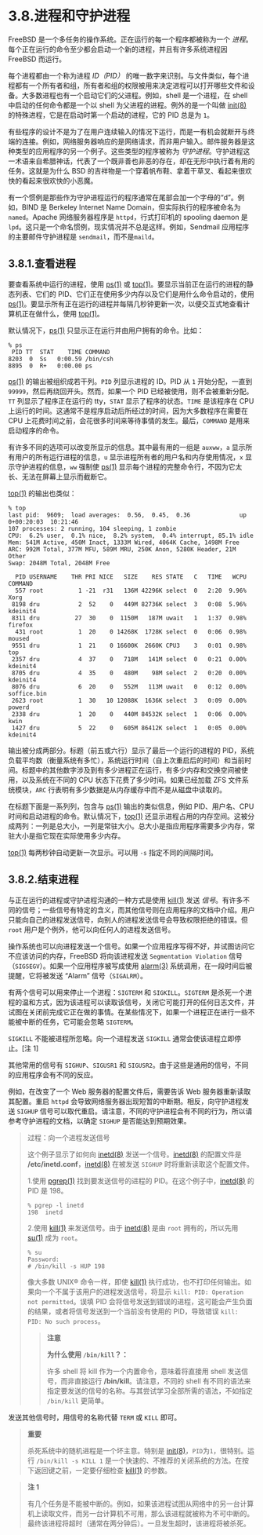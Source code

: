 # 3.8.进程和守护进程

FreeBSD 是一个多任务的操作系统。正在运行的每一个程序都被称为一个 *进程*。每个正在运行的命令至少都会启动一个新的进程，并且有许多系统进程因 FreeBSD 而运行。

每个进程都由一个称为进程 *ID（PID）* 的唯一数字来识别。与文件类似，每个进程都有一个所有者和组，所有者和组的权限被用来决定进程可以打开哪些文件和设备。大多数进程也有一个启动它们的父进程。例如，shell 是一个进程，在 shell 中启动的任何命令都是一个以 shell 为父进程的进程。例外的是一个叫做 [init(8)](https://www.freebsd.org/cgi/man.cgi?query=init&sektion=8&format=html) 的特殊进程，它是在启动时第一个启动的进程，它的 PID 总是为 `1`。

有些程序的设计不是为了在用户连续输入的情况下运行，而是一有机会就断开与终端的连接。例如，网络服务器响应的是网络请求，而非用户输入。邮件服务器是这种类型的应用程序的另一个例子。这些类型的程序被称为 *守护进程*。守护进程这一术语来自希腊神话，代表了一个既非善也非恶的存在，却在无形中执行着有用的任务。这就是为什么 BSD 的吉祥物是一个穿着帆布鞋、拿着干草叉、看起来很欢快的看起来很欢快的小恶魔。

有一个惯例是那些作为守护进程运行的程序通常在尾部会加一个字母的“d”。例如，BIND 是 Berkeley Internet Name Domain，但实际执行的程序被命名为 `named`。Apache 网络服务器程序是 `httpd`，行式打印机的 spooling daemon 是 `lpd`。这只是一个命名惯例，现实情况并不总是这样。例如，Sendmail 应用程序的主要邮件守护进程是 `sendmail`，而不是`maild`。

## 3.8.1.查看进程

要查看系统中运行的进程，使用 [ps(1)](https://www.freebsd.org/cgi/man.cgi?query=ps&sektion=1&format=html) 或 [top(1)](https://www.freebsd.org/cgi/man.cgi?query=top&sektion=1&format=html)。要显示当前正在运行的进程的静态列表、它们的 PID、它们正在使用多少内存以及它们是用什么命令启动的，使用 [ps(1)](https://www.freebsd.org/cgi/man.cgi?query=ps&sektion=1&format=html)。要显示所有正在运行的进程并每隔几秒钟更新一次，以便交互式地查看计算机正在做什么，使用 [top(1)](https://www.freebsd.org/cgi/man.cgi?query=top&sektion=1&format=html)。

默认情况下，[ps(1)](https://www.freebsd.org/cgi/man.cgi?query=ps&sektion=1&format=html) 只显示正在运行并由用户拥有的命令。比如：

```
% ps
 PID TT  STAT    TIME COMMAND
8203  0  Ss   0:00.59 /bin/csh
8895  0  R+   0:00.00 ps
```

[ps(1)](https://www.freebsd.org/cgi/man.cgi?query=ps&sektion=1&format=html) 的输出被组织成若干列。`PID` 列显示进程的 ID。PID 从 `1` 开始分配，一直到 `99999`，然后再绕回开头。然而，如果一个 PID 已经被使用，则不会被重新分配。`TT` 列显示了程序正在运行的 tty，`STAT` 显示了程序的状态。`TIME` 是该程序在 CPU 上运行的时间。这通常不是程序启动后所经过的时间，因为大多数程序在需要在 CPU 上花费时间之前，会花很多时间来等待事情的发生。最后，`COMMAND` 是用来启动程序的命令。

有许多不同的选项可以改变所显示的信息。其中最有用的一组是 `auxww`，`a` 显示所有用户的所有运行进程的信息，`u` 显示进程所有者的用户名和内存使用情况，`x` 显示守护进程的信息，`ww` 强制使 [ps(1)](https://www.freebsd.org/cgi/man.cgi?query=ps&sektion=1&format=html) 显示每个进程的完整命令行，不因为它太长、无法在屏幕上显示而截断它。

[top(1)](https://www.freebsd.org/cgi/man.cgi?query=top&sektion=1&format=html) 的输出也类似：

```
% top
last pid:  9609;  load averages:  0.56,  0.45,  0.36              up 0+00:20:03  10:21:46
107 processes: 2 running, 104 sleeping, 1 zombie
CPU:  6.2% user,  0.1% nice,  8.2% system,  0.4% interrupt, 85.1% idle
Mem: 541M Active, 450M Inact, 1333M Wired, 4064K Cache, 1498M Free
ARC: 992M Total, 377M MFU, 589M MRU, 250K Anon, 5280K Header, 21M Other
Swap: 2048M Total, 2048M Free

  PID USERNAME    THR PRI NICE   SIZE    RES STATE   C   TIME   WCPU COMMAND
  557 root          1 -21  r31   136M 42296K select  0   2:20  9.96% Xorg
 8198 dru           2  52    0   449M 82736K select  3   0:08  5.96% kdeinit4
 8311 dru          27  30    0  1150M   187M uwait   1   1:37  0.98% firefox
  431 root          1  20    0 14268K  1728K select  0   0:06  0.98% moused
 9551 dru           1  21    0 16600K  2660K CPU3    3   0:01  0.98% top
 2357 dru           4  37    0   718M   141M select  0   0:21  0.00% kdeinit4
 8705 dru           4  35    0   480M    98M select  2   0:20  0.00% kdeinit4
 8076 dru           6  20    0   552M   113M uwait   0   0:12  0.00% soffice.bin
 2623 root          1  30   10 12088K  1636K select  3   0:09  0.00% powerd
 2338 dru           1  20    0   440M 84532K select  1   0:06  0.00% kwin
 1427 dru           5  22    0   605M 86412K select  1   0:05  0.00% kdeinit4
```
 
输出被分成两部分。标题（前五或六行）显示了最后一个运行的进程的 PID，系统负载平均数（衡量系统有多忙），系统运行时间（自上次重启后的时间）和当前时间。标题中的其他数字涉及到有多少进程正在运行，有多少内存和交换空间被使用，以及系统在不同的 CPU 状态下花费了多少时间。如果已经加载 ZFS 文件系统模块，`ARC` 行表明有多少数据是从内存缓存中而不是从磁盘中读取的。

在标题下面是一系列列，包含与 [ps(1)](https://www.freebsd.org/cgi/man.cgi?query=ps&sektion=1&format=html) 输出的类似信息，例如 PID、用户名、CPU 时间和启动进程的命令。默认情况下，[top(1)](https://www.freebsd.org/cgi/man.cgi?query=top&sektion=1&format=html)  还显示进程占用的内存空间。这被分成两列：一列是总大小，一列是常驻大小。总大小是指应用程序需要多少内存，常驻大小是指它现在实际使用多少内存。

[top(1)](https://www.freebsd.org/cgi/man.cgi?query=top&sektion=1&format=html) 每两秒钟自动更新一次显示。可以用 `-s` 指定不同的间隔时间。

## 3.8.2.结束进程

与正在运行的进程或守护进程沟通的一种方式是使用 [kill(1)](https://www.freebsd.org/cgi/man.cgi?query=kill&sektion=1&format=html) 发送 *信号*。有许多不同的信号；一些信号有特定的含义，而其他信号则在应用程序的文档中介绍。用户只能向自己的进程发送信号，向别人的进程发送信号会导致权限拒绝的错误。但 `root` 用户是个例外，他可以向任何人的进程发送信号。

操作系统也可以向进程发送一个信号。如果一个应用程序写得不好，并试图访问它不应该访问的内存，FreeBSD 将向该进程发送 `Segmentation Violation` 信号（`SIGSEGV`）。如果一个应用程序被写成使用 [alarm(3)](https://www.freebsd.org/cgi/man.cgi?query=alarm&sektion=3&format=html) 系统调用，在一段时间后被提醒，它将被发送 “Alarm” 信号（`SIGALRM`）。

有两个信号可以用来停止一个进程：`SIGTERM` 和 `SIGKILL`。`SIGTERM` 是杀死一个进程的温和方式，因为该进程可以读取该信号，关闭它可能打开的任何日志文件，并试图在关闭前完成它正在做的事情。在某些情况下，如果一个进程正在进行一些不能被中断的任务，它可能会忽略 `SIGTERM`。

`SIGKILL` 不能被进程所忽略。向一个进程发送 `SIGKILL` 通常会使该进程立即停止。[注 1]

其他常用的信号有 `SIGHUP`、`SIGUSR1` 和 `SIGUSR2`。由于这些是通用的信号，不同的应用程序会有不同的反应。

例如，在改变了一个 Web 服务器的配置文件后，需要告诉 Web 服务器重新读取其配置。重启 `httpd` 会导致网络服务器出现短暂的中断期。相反，向守护进程发送 `SIGHUP` 信号可以取代重启。请注意，不同的守护进程会有不同的行为，所以请参考守护进程的文档，以确定 `SIGHUP` 是否能达到预期效果。

>过程：向一个进程发送信号
>
>这个例子显示了如何向 [inetd(8)](https://www.freebsd.org/cgi/man.cgi?query=inetd&sektion=8&format=html) 发送一个信号。[inetd(8)](https://www.freebsd.org/cgi/man.cgi?query=inetd&sektion=8&format=html) 的配置文件是 **/etc/inetd.conf**，[inetd(8)](https://www.freebsd.org/cgi/man.cgi?query=inetd&sektion=8&format=html)  在被发送 `SIGHUP` 时将重新读取这个配置文件。
>
>1.使用 [pgrep(1)](https://www.freebsd.org/cgi/man.cgi?query=pgrep&sektion=1&format=html) 找到要发送信号的进程的 PID。在这个例子中，[inetd(8)](https://www.freebsd.org/cgi/man.cgi?query=inetd&sektion=8&format=html) 的 PID 是 198。
>```
>% pgrep -l inetd
>198  inetd
>```
>2.使用 [kill(1)](https://www.freebsd.org/cgi/man.cgi?query=kill&sektion=1&format=html) 来发送信号。由于 [inetd(8)](https://www.freebsd.org/cgi/man.cgi?query=inetd&sektion=8&format=html) 是由 `root` 拥有的，所以先用 [su(1)](https://www.freebsd.org/cgi/man.cgi?query=su&sektion=1&format=html) 成为 `root`。
>
>```
>% su
>Password:
># /bin/kill -s HUP 198
>```
>
>像大多数 UNIX® 命令一样，即使 [kill(1)](https://www.freebsd.org/cgi/man.cgi?query=kill&sektion=1&format=html) 执行成功，也不打印任何输出。如果向一个不属于该用户的进程发送信号，将显示 `kill: PID: Operation not permitted`。误填 PID 会将信号发送到错误的进程，这可能会产生负面的结果，或者将信号发送到一个当前没有使用的 PID，导致错误 `kill: PID: No such process`。
>
>>**注意**
>>
>>**为什么使用 `/bin/kill`？：**
>>
>>许多 shell 将 kill 作为一个内置命令，意味着将直接用 shell 发送信号，而非直接运行 **/bin/kill**。请注意，不同的 shell 有不同的语法来指定要发送的信号的名称。与其尝试学习全部所需的语法，不如指定 `/bin/kill` 更简单。

发送其他信号时，用信号的名称代替 `TERM` 或 `KILL` 即可。

>**重要**
>
>杀死系统中的随机进程是一个坏主意。特别是 [init(8)](https://www.freebsd.org/cgi/man.cgi?query=init&sektion=8&format=html)，`PID`为`1`，很特别。运行 `/bin/kill -s KILL 1` 是一个快速的、不推荐的关闭系统的方法。在按下返回键之前，一定要仔细检查 [kill(1)](https://www.freebsd.org/cgi/man.cgi?query=kill&sektion=1&format=html) 的参数。

>**注 1**
>
>有几个任务是不能被中断的。例如，如果该进程试图从网络中的另一台计算机上读取文件，而另一台计算机不可用，那么该进程就被称为不可中断的。最终该进程将超时（通常在两分钟后）。一旦发生超时，该进程将被杀死。
